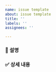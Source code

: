```yaml
---
name: issue template
about: issue template
title: ''
labels: ''
assignees: ''

---
```


<!--
✅ 이슈 제목 : [작업코드] 개발 기능
ex) [RECRUITER_001] 채용담당자 회원가입 개발
-->

### 📌 설명
<!-- 진행할 작업에 대한 설명 작성 
일반 회원가입 기능을 개발한다. -->

### ✅ 상세 내용
<!-- 해당 작업을 위한 하위 태스크 작성 
- [] ~~~ 설계 -->
